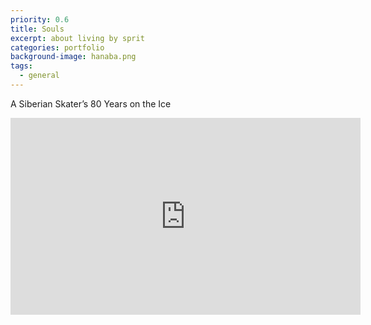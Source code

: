 ```yaml
---
priority: 0.6
title: Souls
excerpt: about living by sprit
categories: portfolio
background-image: hanaba.png
tags:
  - general
---
```


A Siberian Skater’s 80 Years on the Ice

<iframe width="560" height="315" src="https://www.youtube.com/embed/W2XHCuVU4YY" frameborder="0" allow="accelerometer; autoplay; clipboard-write; encrypted-media; gyroscope; picture-in-picture" allowfullscreen></iframe>